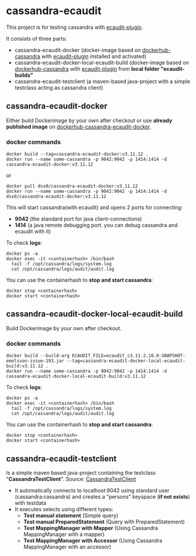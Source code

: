 # cassandra-ecaudit

This project is for testing cassandra with [ecaudit-plugin](https://github.com/Ericsson/ecaudit).

It consists of three parts:
- cassandra-ecaudit-docker (docker-image based on [dockerhub-cassandra](https://hub.docker.com/_/cassandra) with [ecaudit-plugin](https://github.com/Ericsson/ecaudit) installed and activated)
- cassandra-ecaudit-docker-local-ecaudit-build (docker-image based on [dockerhub-cassandra](https://hub.docker.com/_/cassandra) with [ecaudit-plugin](https://github.com/Ericsson/ecaudit) from **local folder "ecaudit-builds"**
- cassandra-ecaudit-testclient (a maven-based java-project with a simple testclass acting as cassandra client)


## cassandra-ecaudit-docker
Either build Dockerimage by your own after checkout or use **already published image** on [dockerhub-cassandra-ecaudit-docker](https://hub.docker.com/r/dsx0/cassandra-ecaudit-docker).

### docker commands
```
docker build --tag=cassandra-ecaudit-docker:v3.11.12 .
docker run --name some-cassandra -p 9042:9042 -p 1414:1414 -d cassandra-ecaudit-docker:v3.11.12
```
or
```
docker pull dsx0/cassandra-ecaudit-docker:v3.11.12
docker run --name some-cassandra -p 9042:9042 -p 1414:1414 -d dsx0/cassandra-ecaudit-docker:v3.11.12
```
This will start cassandra(with ecaudit) and opens 2 ports for connecting:
- **9042** (the standard port for java client-connections)
- **1414** (a java remote debugging port. you can debug cassandra and ecaudit with it)

To check **logs**:
```
docker ps -a
docker exec -it <containerhash> /bin/bash
  tail -f /opt/cassandra/logs/system.log
  cat /opt/cassandra/logs/audit/audit.log
```
You can use the containerhash to **stop and start cassandra**:
```
docker stop <containerhash>
docker start <containerhash>
```


## cassandra-ecaudit-docker-local-ecaudit-build
Build Dockerimage by your own after checkout.
### docker commands
```
docker build --build-arg ECAUDIT_FILE=ecaudit_c3.11-2.10.0-SNAPSHOT-emolsson-issue-193.jar --tag=cassandra-ecaudit-docker-local-ecaudit-build:v3.11.12 .
docker run --name some-cassandra -p 9042:9042 -p 1414:1414 -d cassandra-ecaudit-docker-local-ecaudit-build:v3.11.12
```
To check **logs**:
```
docker ps -a
docker exec -it <containerhash> /bin/bash
  tail -f /opt/cassandra/logs/system.log
  cat /opt/cassandra/logs/audit/audit.log
```
You can use the containerhash to **stop and start cassandra**:
```
docker stop <containerhash>
docker start <containerhash>
```

## cassandra-ecaudit-testclient
Is a simple maven based java-project containing the testclass "**CassandraTestClient**".
Source: [CassandraTestClient](https://github.com/dsx0/cassandra-ecaudit/blob/main/cassandra-ecaudit-testclient/src/main/java/test/CassandraTestClient.java)

- It automatically connects to localhost:9042 using standard user (cassandra:cassandra) and creates a "persons" keyspace (**if not exists**) with testdata
- It executes selects using different types:
  - **Test manual statement** (Simple query)
  - **Test manual PreparedStatement** (Query with PreparedStatement)
  - **Test MappingManager with Mapper** (Using Cassandra MappingManager with a mapper)
  - **Test MappingManager with Accessor** (Using Cassandra MappingManager with an accessor)

